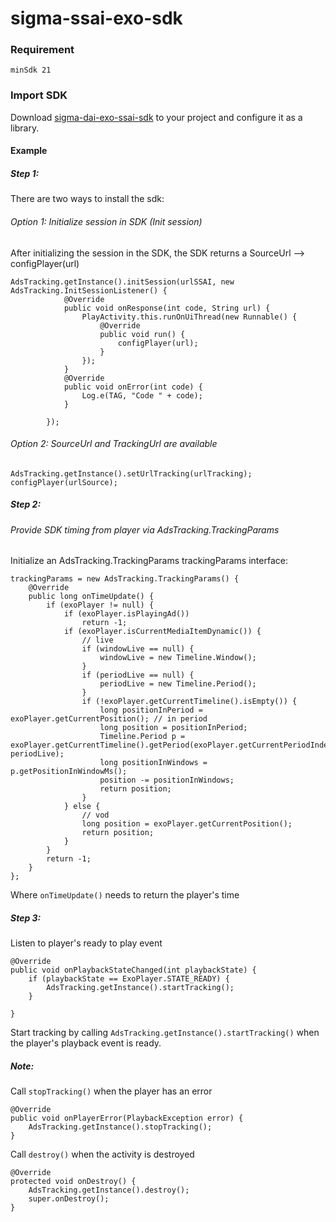 # sigma-ssai-exo-sdk
### Requirement 

```
minSdk 21
```

### Import SDK

Download [sigma-dai-exo-ssai-sdk](https://github.com/truongnguyen1804/sigma-ssai-exo-sdk/blob/main/sigma-dai-exo-ssai/sigma-dai-exo-ssai.aar) to your project and configure it as a library.

#### Example

##### Step 1:

There are two ways to install the sdk:

###### Option 1: Initialize session in SDK (Init session)

After initializing the session in the SDK, the SDK returns a SourceUrl --> configPlayer(url)

```
AdsTracking.getInstance().initSession(urlSSAI, new AdsTracking.InitSessionListener() {
            @Override
            public void onResponse(int code, String url) {
                PlayActivity.this.runOnUiThread(new Runnable() {
                    @Override
                    public void run() {
                        configPlayer(url);
                    }
                });
            }
            @Override
            public void onError(int code) {
                Log.e(TAG, "Code " + code);
            }

        });
```

###### Option 2: SourceUrl and TrackingUrl are available

```
AdsTracking.getInstance().setUrlTracking(urlTracking);
configPlayer(urlSource);
```



##### Step 2:

###### Provide SDK timing from player via AdsTracking.TrackingParams

Initialize an AdsTracking.TrackingParams trackingParams interface:

```
trackingParams = new AdsTracking.TrackingParams() {
    @Override
    public long onTimeUpdate() {
        if (exoPlayer != null) {
            if (exoPlayer.isPlayingAd())
                return -1;
            if (exoPlayer.isCurrentMediaItemDynamic()) {
                // live
                if (windowLive == null) {
                    windowLive = new Timeline.Window();
                }
                if (periodLive == null) {
                    periodLive = new Timeline.Period();
                }
                if (!exoPlayer.getCurrentTimeline().isEmpty()) {
                    long positionInPeriod = exoPlayer.getCurrentPosition(); // in period
                    long position = positionInPeriod;
                    Timeline.Period p = exoPlayer.getCurrentTimeline().getPeriod(exoPlayer.getCurrentPeriodIndex(), periodLive);
                    long positionInWindows = p.getPositionInWindowMs();
                    position -= positionInWindows;
                    return position;
                }
            } else {
                // vod
                long position = exoPlayer.getCurrentPosition();
                return position;
            }
        }
        return -1;
    }
};
```

Where `onTimeUpdate()` needs to return the player's time

##### Step 3: 

Listen to player's ready to play event

```
@Override
public void onPlaybackStateChanged(int playbackState) {
    if (playbackState == ExoPlayer.STATE_READY) {
        AdsTracking.getInstance().startTracking();
    }

}
```

Start tracking by calling `AdsTracking.getInstance().startTracking()` when the player's playback event is ready.



##### Note:

Call `stopTracking()` when the player has an error

```
@Override
public void onPlayerError(PlaybackException error) {
    AdsTracking.getInstance().stopTracking();
}
```

Call `destroy()` when the activity is destroyed

```
@Override
protected void onDestroy() {
    AdsTracking.getInstance().destroy();
    super.onDestroy();
}
```
